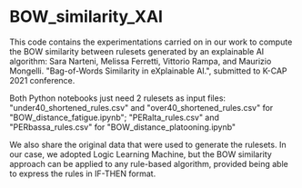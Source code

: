 # BOW_similarity_XAI
This code contains the experimentations carried on in our work to compute the BOW similarity between rulesets generated by an explainable AI algorithm: 
Sara Narteni, Melissa Ferretti, Vittorio Rampa, and Maurizio Mongelli. "Bag-of-Words Similarity in eXplainable AI.", submitted to K-CAP 2021 conference.

Both Python notebooks just need 2 rulesets as input files: "under40_shortened_rules.csv" and "over40_shortened_rules.csv" for "BOW_distance_fatigue.ipynb"; 
"PERalta_rules.csv" and "PERbassa_rules.csv" for "BOW_distance_platooning.ipynb"

We also share the original data that were used to generate the rulesets. In our case, we adopted Logic Learning Machine, but the BOW similarity approach can be applied to any rule-based algorithm, provided being able to express the rules in IF-THEN format. 
